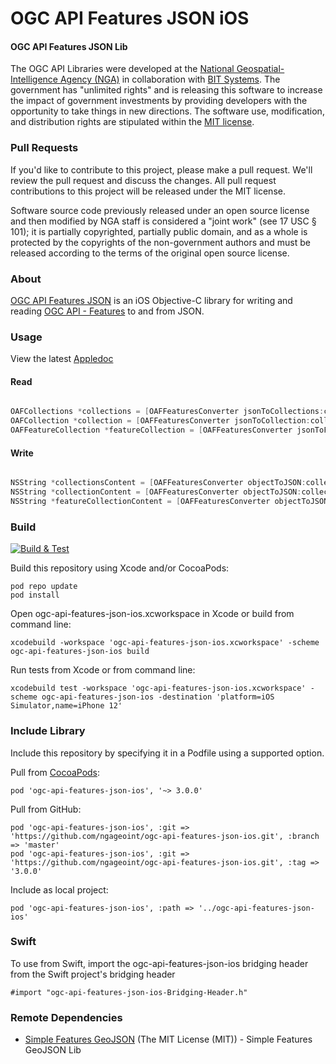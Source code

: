 # OGC API Features JSON iOS

#### OGC API Features JSON Lib ####

The OGC API Libraries were developed at the [National Geospatial-Intelligence Agency (NGA)](http://www.nga.mil/) in collaboration with [BIT Systems](https://www.caci.com/bit-systems/). The government has "unlimited rights" and is releasing this software to increase the impact of government investments by providing developers with the opportunity to take things in new directions. The software use, modification, and distribution rights are stipulated within the [MIT license](http://choosealicense.com/licenses/mit/).

### Pull Requests ###
If you'd like to contribute to this project, please make a pull request. We'll review the pull request and discuss the changes. All pull request contributions to this project will be released under the MIT license.

Software source code previously released under an open source license and then modified by NGA staff is considered a "joint work" (see 17 USC § 101); it is partially copyrighted, partially public domain, and as a whole is protected by the copyrights of the non-government authors and must be released according to the terms of the original open source license.

### About ###

[OGC API Features JSON](http://ngageoint.github.io/ogc-api-features-json-ios/) is an iOS Objective-C library for writing and reading [OGC API - Features](https://github.com/opengeospatial/WFS_FES) to and from JSON.

### Usage ###

View the latest [Appledoc](http://ngageoint.github.io/ogc-api-features-json-ios/docs/api/)

#### Read ####

```objectivec

OAFCollections *collections = [OAFFeaturesConverter jsonToCollections:collectionsContent];
OAFCollection *collection = [OAFFeaturesConverter jsonToCollection:collectionContent];
OAFFeatureCollection *featureCollection = [OAFFeaturesConverter jsonToFeatureCollection:featureCollectionContent];

```

#### Write ####

```objectivec

NSString *collectionsContent = [OAFFeaturesConverter objectToJSON:collections];
NSString *collectionContent = [OAFFeaturesConverter objectToJSON:collection];
NSString *featureCollectionContent = [OAFFeaturesConverter objectToJSON:featureCollection];

```

### Build ###

[![Build & Test](https://github.com/ngageoint/ogc-api-features-json-ios/workflows/Build%20&%20Test/badge.svg)](https://github.com/ngageoint/ogc-api-features-json-ios/actions/workflows/build-test.yml)

Build this repository using Xcode and/or CocoaPods:

    pod repo update
    pod install

Open ogc-api-features-json-ios.xcworkspace in Xcode or build from command line:

    xcodebuild -workspace 'ogc-api-features-json-ios.xcworkspace' -scheme ogc-api-features-json-ios build

Run tests from Xcode or from command line:

    xcodebuild test -workspace 'ogc-api-features-json-ios.xcworkspace' -scheme ogc-api-features-json-ios -destination 'platform=iOS Simulator,name=iPhone 12'

### Include Library ###

Include this repository by specifying it in a Podfile using a supported option.

Pull from [CocoaPods](https://cocoapods.org/pods/ogc-api-features-json-ios):

    pod 'ogc-api-features-json-ios', '~> 3.0.0'

Pull from GitHub:

    pod 'ogc-api-features-json-ios', :git => 'https://github.com/ngageoint/ogc-api-features-json-ios.git', :branch => 'master'
    pod 'ogc-api-features-json-ios', :git => 'https://github.com/ngageoint/ogc-api-features-json-ios.git', :tag => '3.0.0'

Include as local project:

    pod 'ogc-api-features-json-ios', :path => '../ogc-api-features-json-ios'

### Swift ###

To use from Swift, import the ogc-api-features-json-ios bridging header from the Swift project's bridging header

    #import "ogc-api-features-json-ios-Bridging-Header.h"

### Remote Dependencies ###

* [Simple Features GeoJSON](https://github.com/ngageoint/simple-features-geojson-ios) (The MIT License (MIT)) - Simple Features GeoJSON Lib
